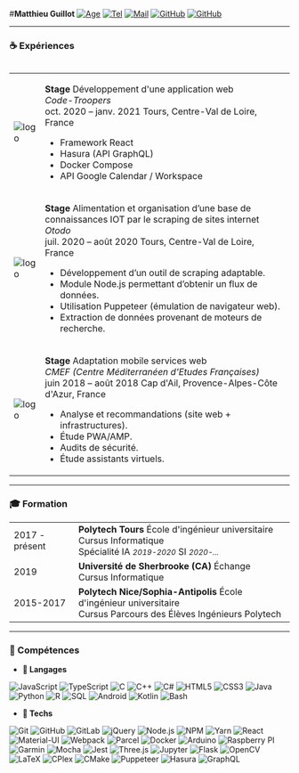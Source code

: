 #**Matthieu Guillot**
[![Age](https://img.shields.io/badge/-23%20ans-000000?style=flat&logo=&logoColor=white)]() 
[![Tel](https://img.shields.io/badge/-06.18.20.96.82-000000?style=flat&logo=messenger&logoColor=white)]()
[![Mail](https://img.shields.io/badge/-matthieu.guillot@etu.univ%20tours.fr-000000?style=flat&logo=Gmail&logoColor=white)]()
[![GitHub](https://img.shields.io/badge/-github.com/ownw-000000?style=flat&logo=github)](https://github.com/ownw)
[![GitHub](https://img.shields.io/badge/-linkedin.com/in/ownw-000000?style=flat&logo=linkedin)](https://www.linkedin.com/in/ownw/)

---

### ☕ Expériences
######

<table>
<tr>
<td>

![logo](https://media-exp1.licdn.com/dms/image/C560BAQFrQ5C3nMlDyA/company-logo_100_100/0/1599036214712?e=1619654400&v=beta&t=gbNeNqcPQeCrgLtMMeLUoGDSbCYlg2BLjXoCNe2-ZiY)

</td>
<td>

**Stage** Développement d'une application web <br/>
_Code-Troopers_ <br/>
oct. 2020 – janv. 2021
Tours, Centre-Val de Loire, France
- Framework React
- Hasura (API GraphQL)
- Docker Compose
- API Google Calendar / Workspace

</td>
</tr>

<tr>
<td>

![logo](https://media-exp1.licdn.com/dms/image/C4D0BAQHj3L52TaqHaA/company-logo_100_100/0/1565621559635?e=1619654400&v=beta&t=C0-pu3-FMD2ILdNk3GlbAEhCv0696kYCfucvEvkewuM)

</td>
<td>

**Stage** Alimentation et organisation d’une base de connaissances IOT par le scraping de sites internet <br/>
_Otodo_ <br/>
juil. 2020 – août 2020
Tours, Centre-Val de Loire, France
- Développement d’un outil de scraping adaptable.
- Module Node.js permettant d’obtenir un flux de données.
- Utilisation Puppeteer (émulation de navigateur web).
- Extraction de données provenant de moteurs de recherche.

</td>
</tr>

<tr>
<td>

![logo](https://media-exp1.licdn.com/dms/image/C560BAQH9_Ev1IkX1_w/company-logo_100_100/0/1519880018032?e=1619654400&v=beta&t=SlWQR4NKWsj551vYw57Sd0GBbiIlebR0zxdsHQ8FcXA)

</td>
<td>

**Stage** Adaptation mobile services web <br/>
_CMEF (Centre Méditerranéen d'Etudes Françaises)_ <br/>
juin 2018 – août 2018
Cap d'Ail, Provence-Alpes-Côte d'Azur, France
- Analyse et recommandations (site web + infrastructures).
- Étude PWA/AMP.
- Audits de sécurité.
- Étude assistants virtuels.

</td>
</tr>
</table>

---
### 🎓 Formation
<table style="border:2px">
<tr>
<td>2017 - présent</td>
<td> 
<b>Polytech Tours</b> École d'ingénieur universitaire <br/>Cursus Informatique <br/> Spécialité IA <small><i>2019-2020</i></small> SI <small><i>2020-...</i></small>
</td>
</tr>
<tr>
<td>2019</td>
<td><b>Université de Sherbrooke (CA)</b> Échange <br/> Cursus Informatique</td>
</tr>
<tr>
<td>2015-2017</td>
<td><b>Polytech Nice/Sophia-Antipolis</b> École d'ingénieur universitaire <br/> Cursus Parcours des Élèves Ingénieurs Polytech</td>
</tr>
</table>


---

### 🔧 Compétences
- **💬 Langages**

![JavaScript](https://img.shields.io/badge/-JavaScript-000000?style=flat&logo=javascript)
![TypeScript](https://img.shields.io/badge/-TypeScript-000000?style=flat&logo=typescript&logoColor=007ACC)
![C](https://img.shields.io/badge/-C-000000?style=flat&logo=C)
![C++](https://img.shields.io/badge/-C++-000000?style=flat&logo=C%2B%2B&logoColor=00599C)
![C#](https://img.shields.io/badge/-C%23-000000?style=flat&logo=c-sharp)
![HTML5](https://img.shields.io/badge/-HTML5-000000?style=flat&logo=HTML5)
![CSS3](https://img.shields.io/badge/-CSS3-000000?style=flat&logo=CSS3)
![Java](https://img.shields.io/badge/-Java-000000?style=flat&logo=Java&logoColor=007396)
![Python](https://img.shields.io/badge/-Python-000000?style=flat&logo=python)
![R](https://img.shields.io/badge/-R-000000?style=flat&logo=R)
![SQL](https://img.shields.io/badge/-SQL-000000?style=flat&logo=MySQL)
![Android](https://img.shields.io/badge/-Android-000000?style=flat&logo=Android)
![Kotlin](https://img.shields.io/badge/-Kotlin-000000?style=flat&logo=Kotlin)
![Bash](https://img.shields.io/badge/-Bash-000000?style=flat&logo=powershell)

- **📡 Techs**

![Git](https://img.shields.io/badge/-Git-000000?style=flat&logo=git)
![GitHub](https://img.shields.io/badge/-GitHub-000000?style=flat&logo=github)
![GitLab](https://img.shields.io/badge/-Gitlab-000000?style=flat&logo=gitlab)
![jQuery](https://img.shields.io/badge/-jQuery-000000?style=flat&logo=jQuery)
![Node.js](https://img.shields.io/badge/-Node.js-000000?style=flat&logo=node.js)
![NPM](https://img.shields.io/badge/-NPM-000000?style=flat&logo=npm)
![Yarn](https://img.shields.io/badge/-Yarn-000000?style=flat&logo=yarn)
![React](https://img.shields.io/badge/-React-000000?style=flat&logo=React)
![Material-UI](https://img.shields.io/badge/-MaterialUI-000000?style=flat&logo=Material-ui&logoColor=blue)
![Webpack](https://img.shields.io/badge/-Webpack-000000?style=flat&logo=Webpack)
![Parcel](https://img.shields.io/badge/-Parcel-000000?style=flat&logo=Parcel)
![Docker](https://img.shields.io/badge/-Docker-000000?style=flat&logo=docker)
![Arduino](https://img.shields.io/badge/-Arduino-000000?style=flat&logo=arduino)
![Raspberry PI](https://img.shields.io/badge/-Raspberry%20PI-000000?style=flat&logo=raspberry-pi)
![Garmin](https://img.shields.io/badge/-Garmin-000000?style=flat&logo=garmin)
![Mocha](https://img.shields.io/badge/-Mocha-000000?style=flat&logo=mocha)
![Jest](https://img.shields.io/badge/-Jest-000000?style=flat&logo=jest)
![Three.js](https://img.shields.io/badge/-Three.js-000000?style=flat&logo=peertube&logoColor=white)
![Jupyter](https://img.shields.io/badge/-Jupyter-000000?style=flat&logo=jupyter)
![Flask](https://img.shields.io/badge/-Flask-000000?style=flat&logo=flask)
![OpenCV](https://img.shields.io/badge/-OpenCV-000000?style=flat&logo=affinity-photo)
![LaTeX](https://img.shields.io/badge/-LaTeX-000000?style=flat&logo=latex)
![CPlex](https://img.shields.io/badge/-CPlex-000000?style=flat&logo=ibm)
![CMake](https://img.shields.io/badge/-CMake-000000?style=flat&logo=cmake)
![Puppeteer](https://img.shields.io/badge/-Puppeteer-000000?style=flat&logo=google-chrome&logoColor=green)
![Hasura](https://img.shields.io/badge/-Hasura-000000?style=flat&logo=hasura&logoColor=blue)
![GraphQL](https://img.shields.io/badge/-GraphQL-000000?style=flat&logo=GraphQL&logoColor=violet)


